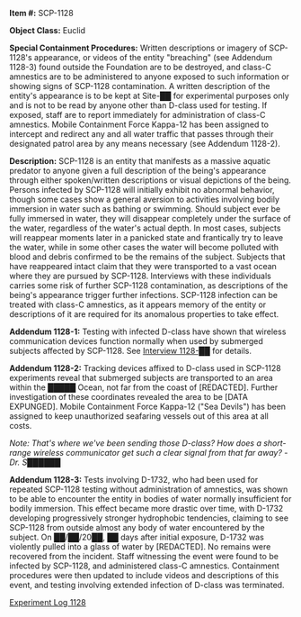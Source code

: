 **Item #:** SCP-1128

**Object Class:** Euclid

**Special Containment Procedures:** Written descriptions or imagery of SCP-1128's appearance, or videos of the entity "breaching" (see Addendum 1128-3) found outside the Foundation are to be destroyed, and class-C amnestics are to be administered to anyone exposed to such information or showing signs of SCP-1128 contamination. A written description of the entity's appearance is to be kept at Site-██ for experimental purposes only and is not to be read by anyone other than D-class used for testing. If exposed, staff are to report immediately for administration of class-C amnestics. Mobile Containment Force Kappa-12 has been assigned to intercept and redirect any and all water traffic that passes through their designated patrol area by any means necessary (see Addendum 1128-2).

**Description:** SCP-1128 is an entity that manifests as a massive aquatic predator to anyone given a full description of the being's appearance through either spoken/written descriptions or visual depictions of the being. Persons infected by SCP-1128 will initially exhibit no abnormal behavior, though some cases show a general aversion to activities involving bodily immersion in water such as bathing or swimming. Should subject ever be fully immersed in water, they will disappear completely under the surface of the water, regardless of the water's actual depth. In most cases, subjects will reappear moments later in a panicked state and frantically try to leave the water, while in some other cases the water will become polluted with blood and debris confirmed to be the remains of the subject. Subjects that have reappeared intact claim that they were transported to a vast ocean where they are pursued by SCP-1128. Interviews with these individuals carries some risk of further SCP-1128 contamination, as descriptions of the being's appearance trigger further infections. SCP-1128 infection can be treated with class-C amnestics, as it appears memory of the entity or descriptions of it are required for its anomalous properties to take effect.

**Addendum 1128-1:** Testing with infected D-class have shown that wireless communication devices function normally when used by submerged subjects affected by SCP-1128. See [Interview 1128-██](/interview-1128) for details.

**Addendum 1128-2:** Tracking devices affixed to D-class used in SCP-1128 experiments reveal that submerged subjects are transported to an area within the █████ Ocean, not far from the coast of \[REDACTED\]. Further investigation of these coordinates revealed the area to be \[DATA EXPUNGED\]. Mobile Containment Force Kappa-12 ("Sea Devils") has been assigned to keep unauthorized seafaring vessels out of this area at all costs.

_Note: That's where we've been sending those D-class? How does a short-range wireless communicator get such a clear signal from that far away? -Dr. S██████_

**Addendum 1128-3:** Tests involving D-1732, who had been used for repeated SCP-1128 testing without administration of amnestics, was shown to be able to encounter the entity in bodies of water normally insufficient for bodily immersion. This effect became more drastic over time, with D-1732 developing progressively stronger hydrophobic tendencies, claiming to see SCP-1128 from outside almost any body of water encountered by the subject. On ██/██/20██, ██ days after initial exposure, D-1732 was violently pulled into a glass of water by \[REDACTED\]. No remains were recovered from the incident. Staff witnessing the event were found to be infected by SCP-1128, and administered class-C amnestics. Containment procedures were then updated to include videos and descriptions of this event, and testing involving extended infection of D-class was terminated.

[Experiment Log 1128](/experiment-log-1128)